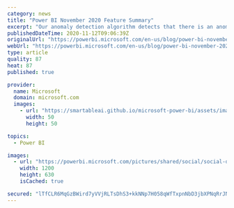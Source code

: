 ```yaml
---
category: news
title: "Power BI November 2020 Feature Summary"
excerpt: "Our anomaly detection algorithm detects that there is an anomaly this month: Anomaly Detection is in preview! Also, we are announcing a preview of the new Field List and the Model View. We are adding a fan-favorite: the Visual Zoom Slider! In the Service, endorsements for datasets and dataflows are extended"
publishedDateTime: 2020-11-12T09:06:39Z
originalUrl: "https://powerbi.microsoft.com/en-us/blog/power-bi-november-2020-feature-summary/"
webUrl: "https://powerbi.microsoft.com/en-us/blog/power-bi-november-2020-feature-summary/"
type: article
quality: 87
heat: 87
published: true

provider:
  name: Microsoft
  domain: microsoft.com
  images:
    - url: "https://smartableai.github.io/microsoft-power-bi/assets/images/organizations/microsoft.com-50x50.jpg"
      width: 50
      height: 50

topics:
  - Power BI

images:
  - url: "https://powerbi.microsoft.com/pictures/shared/social/social-default-image.png"
    width: 1200
    height: 630
    isCached: true

secured: "lTfCLR6MqGzBWird7yVVjRLTsDhS3+kkNNp7H058qWfTxpnNbD3jbXPNqRrJNV0jik2hQ1tpe+rXyR3bbGbQAKwWvDU5owXmNMqQjTtnQHWsQVQkwjraPKSSRSUUuiqhOLn9ZI3AWo5D2rLZxjM32QyT/33z5/+5ym8K1Xv0XPSadwvrvGT+3ruR+QdEXw5Gly0Cs73XPB5nRfLUuWitpvIb97a/YkPe9qXhScP9VykTBnhFUOozyqjMHpklYs8o0YU54HjEFY0iBV0tjAIdv71pNpvVmAm2HaN4l3H2NIw3Ebd6vrxxIjfhVxOqw/dpjk9LbhkCHmkl4uRU3gGLJdcGlU1idnScE1YuzEGdIk4=;D3bYRbVariF95muiZOoZzw=="
---
```


